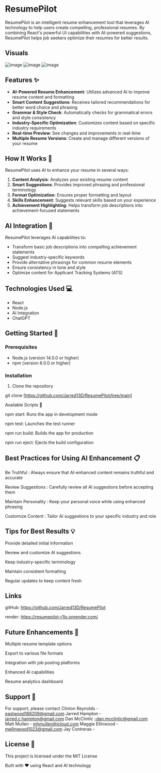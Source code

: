 # ResumePilot

ResumePilot is an intelligent resume enhancement tool that leverages AI technology to help users create compelling, professional resumes. By combining React's powerful UI capabilities with AI-powered suggestions, ResumePilot helps job seekers optimize their resumes for better results.

## Visuals

![image](https://github.com/user-attachments/assets/9d9f788b-8a7a-4905-a905-12f206b62c52)
![image](https://github.com/user-attachments/assets/65c2af6f-542d-44fc-bede-edb6adbe33ab)
![image](https://github.com/user-attachments/assets/ed70216a-ee02-435c-bb28-478e0127289a)


## Features ✨

- **AI-Powered Resume Enhancement**: Utilizes advanced AI to improve resume content and formatting
- **Smart Content Suggestions**: Receives tailored recommendations for better word choice and phrasing
- **Grammar & Style Check**: Automatically checks for grammatical errors and style consistency
- **Industry-Specific Optimization**: Customizes content based on specific industry requirements
- **Real-time Preview**: See changes and improvements in real-time
- **Multiple Resume Versions**: Create and manage different versions of your resume

## How It Works 🔄

ResumePilot uses AI to enhance your resume in several ways:

1. **Content Analysis**: Analyzes your existing resume content
2. **Smart Suggestions**: Provides improved phrasing and professional terminology
3. **Format Optimization**: Ensures proper formatting and layout
4. **Skills Enhancement**: Suggests relevant skills based on your experience
5. **Achievement Highlighting**: Helps transform job descriptions into achievement-focused statements

## AI Integration 🤖

ResumePilot leverages AI capabilities to:

- Transform basic job descriptions into compelling achievement statements
- Suggest industry-specific keywords
- Provide alternative phrasings for common resume elements
- Ensure consistency in tone and style
- Optimize content for Applicant Tracking Systems (ATS)

## Technologies Used 💻

- React
- Node.js
- AI Integration
- ChatGPT

## Getting Started 🚀

### Prerequisites

- Node.js (version 14.0.0 or higher)
- npm (version 6.0.0 or higher)

### Installation

1. Clone the repository

git clone [https://github.com/Jarred13D/ResumePilot/tree/main]

Available Scripts 📝

npm start: Runs the app in development mode

npm test: Launches the test runner

npm run build: Builds the app for production

npm run eject: Ejects the build configuration

## Best Practices for Using AI Enhancement 📋

Be Truthful : Always ensure that AI-enhanced content remains truthful and accurate

Review Suggestions : Carefully review all AI suggestions before accepting them

Maintain Personality : Keep your personal voice while using enhanced phrasing

Customize Content : Tailor AI suggestions to your specific industry and role

## Tips for Best Results 💡

Provide detailed initial information

Review and customize AI suggestions

Keep industry-specific terminology

Maintain consistent formatting

Regular updates to keep content fresh

## Links

gitHub: https://github.com/Jarred13D/ResumePilot

render: https://resumepilot-r1lo.onrender.com/

## Future Enhancements 🔮
Multiple resume template options

Export to various file formats

Integration with job posting platforms

Enhanced AI capabilities

Resume analytics dashboard

## Support 📧
For support, please contact
Clinton Reynolds - eastwood188209@gmail.com
Jarred Hampton - jarred.c.hampton@gmail.com
Dan McClintic -dan.mcclintic@gmail.com
Matt Mullen - mhmullen@icloud.com
Maggie Ellinwood - mellinwood1023@gmail.com
Jay Contreras -

## License 📄
This project is licensed under the MIT License


Built with ❤️ using React and AI technology
